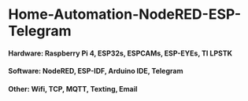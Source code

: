 # Home-Automation-NodeRED-ESP-Telegram
#### Hardware: Raspberry Pi 4, ESP32s, ESPCAMs, ESP-EYEs, TI LPSTK
#### Software: NodeRED, ESP-IDF, Arduino IDE, Telegram
#### Other: Wifi, TCP, MQTT, Texting, Email
